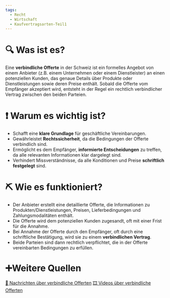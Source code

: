 ```yaml
---
tags:
  - Recht
  - Wirtschaft
  - Kaufvertragsarten-Teil1
---
```

# 🔍 Was ist es?
Eine **verbindliche Offerte** in der Schweiz ist ein formelles Angebot von einem Anbieter (z.B. einem Unternehmen oder einem Dienstleister) an einen potenziellen Kunden, das genaue Details über Produkte oder Dienstleistungen sowie deren Preise enthält. Sobald die Offerte vom Empfänger akzeptiert wird, entsteht in der Regel ein rechtlich verbindlicher Vertrag zwischen den beiden Parteien.

# ❗ Warum es wichtig ist?
- Schafft eine **klare Grundlage** für geschäftliche Vereinbarungen.
- Gewährleistet **Rechtssicherheit**, da die Bedingungen der Offerte verbindlich sind.
- Ermöglicht es dem Empfänger, **informierte Entscheidungen** zu treffen, da alle relevanten Informationen klar dargelegt sind.
- Verhindert Missverständnisse, da alle Konditionen und Preise **schriftlich festgelegt** sind.

# ⛏ Wie es funktioniert?
- Der Anbieter erstellt eine detaillierte Offerte, die Informationen zu Produkten/Dienstleistungen, Preisen, Lieferbedingungen und Zahlungsmodalitäten enthält.
- Die Offerte wird dem potenziellen Kunden zugesandt, oft mit einer Frist für die Annahme.
- Bei Annahme der Offerte durch den Empfänger, oft durch eine schriftliche Bestätigung, wird sie zu einem **verbindlichen Vertrag**.
- Beide Parteien sind dann rechtlich verpflichtet, die in der Offerte vereinbarten Bedingungen zu erfüllen.

# ➕Weitere Quellen
[📄 Nachrichten über verbindliche Offerten](https://www.google.com/search?q=Verbindliche+Offerte+Schweiz&tbm=nws)
[🎞 Videos über verbindliche Offerten](https://www.google.com/search?q=Verbindliche+Offerte+Schweiz&tbm=vid)
